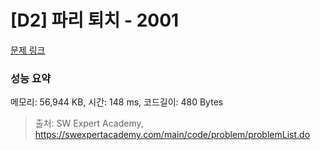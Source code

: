 # [D2] 파리 퇴치 - 2001 

[문제 링크](https://swexpertacademy.com/main/code/problem/problemDetail.do?contestProbId=AV5PzOCKAigDFAUq) 

### 성능 요약

메모리: 56,944 KB, 시간: 148 ms, 코드길이: 480 Bytes



> 출처: SW Expert Academy, https://swexpertacademy.com/main/code/problem/problemList.do